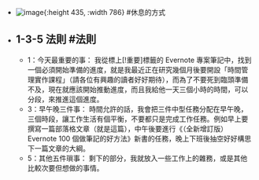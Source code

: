 - ![image](https://bnextmedia.s3.hicloud.net.tw/image/album/2021-07/img-1626762271-13526@900.jpg){:height 435, :width 786} 
  #休息的方式
- ## 1-3-5 法則 #法則
	- 1：今天最重要的事：
	  我從標上[!重要]標籤的 Evernote 專案筆記中，找到一個必須開始準備的進度，就是我最近正在研究幾個月後要開設「時間管理實作課程」（請各位有興趣的讀者好好期待），而為了不要死到臨頭準備不及，現在就應該開始推動進度，而且我給他一天三個小時的時間，可以分段，來推進這個進度。
	- 3：早午晚三件事：
	  時間允許的話，我會把三件中型任務分配在早午晚，三個時段，讓工作生活有個平衡，不要都只是完成工作任務。例如早上要撰寫一篇部落格文章（就是這篇），中午後要進行《（全新增訂版）Evernote 100 個做筆記的好方法》新書的任務，晚上下班後抽空好好構思下一篇文章的大綱。
	- 5：其他五件瑣事：
	  剩下的部分，我就放入一些工作上的雜務，或是其他比較次要但想做的事情。